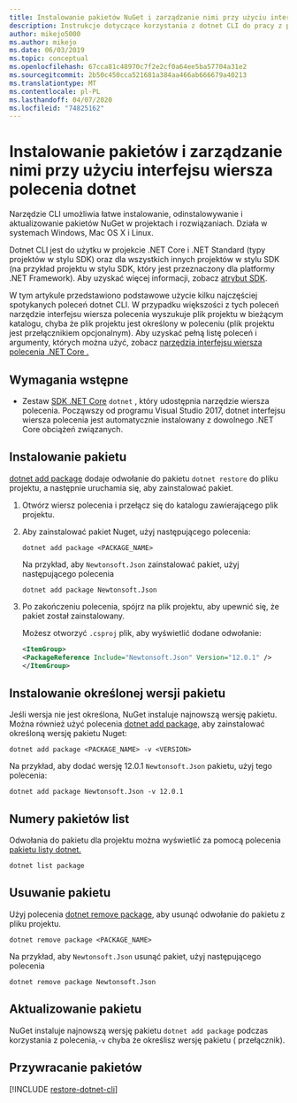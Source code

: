 ```yaml
---
title: Instalowanie pakietów NuGet i zarządzanie nimi przy użyciu interfejsu wiersza polecenia dotnet
description: Instrukcje dotyczące korzystania z dotnet CLI do pracy z pakietami NuGet.
author: mikejo5000
ms.author: mikejo
ms.date: 06/03/2019
ms.topic: conceptual
ms.openlocfilehash: 67cca81c48970c7f2e2cf0a64ee5ba57704a31e2
ms.sourcegitcommit: 2b50c450cca521681a384aa466ab666679a40213
ms.translationtype: MT
ms.contentlocale: pl-PL
ms.lasthandoff: 04/07/2020
ms.locfileid: "74825162"
---
```

# <a name="install-and-manage-packages-using-the-dotnet-cli"></a>Instalowanie pakietów i zarządzanie nimi przy użyciu interfejsu wiersza polecenia dotnet

Narzędzie CLI umożliwia łatwe instalowanie, odinstalowywanie i aktualizowanie pakietów NuGet w projektach i rozwiązaniach. Działa w systemach Windows, Mac OS X i Linux.

Dotnet CLI jest do użytku w projekcie .NET Core i .NET Standard (typy projektów w stylu SDK) oraz dla wszystkich innych projektów w stylu SDK (na przykład projektu w stylu SDK, który jest przeznaczony dla platformy .NET Framework). Aby uzyskać więcej informacji, zobacz [atrybut SDK](/dotnet/core/tools/csproj#additions).

W tym artykule przedstawiono podstawowe użycie kilku najczęściej spotykanych poleceń dotnet CLI. W przypadku większości z tych poleceń narzędzie interfejsu wiersza polecenia wyszukuje plik projektu w bieżącym katalogu, chyba że plik projektu jest określony w poleceniu (plik projektu jest przełącznikiem opcjonalnym). Aby uzyskać pełną listę poleceń i argumenty, których można użyć, zobacz [narzędzia interfejsu wiersza polecenia .NET Core .](../reference/dotnet-commands.md)

## <a name="prerequisites"></a>Wymagania wstępne

- Zestaw [SDK .NET Core](https://www.microsoft.com/net/download/) `dotnet` , który udostępnia narzędzie wiersza polecenia. Począwszy od programu Visual Studio 2017, dotnet interfejsu wiersza polecenia jest automatycznie instalowany z dowolnego .NET Core obciążeń związanych.

## <a name="install-a-package"></a>Instalowanie pakietu

[dotnet add package](/dotnet/core/tools/dotnet-add-package?tabs=netcore2x) dodaje odwołanie do pakietu `dotnet restore` do pliku projektu, a następnie uruchamia się, aby zainstalować pakiet.

1. Otwórz wiersz polecenia i przełącz się do katalogu zawierającego plik projektu.

2. Aby zainstalować pakiet Nuget, użyj następującego polecenia:

    ```dotnetcli
    dotnet add package <PACKAGE_NAME>
    ```

    Na przykład, aby `Newtonsoft.Json` zainstalować pakiet, użyj następującego polecenia

    ```dotnetcli
    dotnet add package Newtonsoft.Json
    ```

3. Po zakończeniu polecenia, spójrz na plik projektu, aby upewnić się, że pakiet został zainstalowany.

   Możesz otworzyć `.csproj` plik, aby wyświetlić dodane odwołanie:

    ```xml
   <ItemGroup>
    <PackageReference Include="Newtonsoft.Json" Version="12.0.1" />
   </ItemGroup>
    ```

## <a name="install-a-specific-version-of-a-package"></a>Instalowanie określonej wersji pakietu

Jeśli wersja nie jest określona, NuGet instaluje najnowszą wersję pakietu. Można również użyć polecenia [dotnet add package,](/dotnet/core/tools/dotnet-add-package?tabs=netcore2x) aby zainstalować określoną wersję pakietu Nuget:

```dotnetcli
dotnet add package <PACKAGE_NAME> -v <VERSION>
```

Na przykład, aby dodać wersję 12.0.1 `Newtonsoft.Json` pakietu, użyj tego polecenia:

```dotnetcli
dotnet add package Newtonsoft.Json -v 12.0.1
```

## <a name="list-package-references"></a>Numery pakietów list

Odwołania do pakietu dla projektu można wyświetlić za pomocą polecenia [pakietu listy dotnet.](/dotnet/core/tools/dotnet-list-package?tabs=netcore2x)

```dotnetcli
dotnet list package
```

## <a name="remove-a-package"></a>Usuwanie pakietu

Użyj polecenia [dotnet remove package,](/dotnet/core/tools/dotnet-remove-package?tabs=netcore2x) aby usunąć odwołanie do pakietu z pliku projektu.

```dotnetcli
dotnet remove package <PACKAGE_NAME>
```

Na przykład, aby `Newtonsoft.Json` usunąć pakiet, użyj następującego polecenia

```dotnetcli
dotnet remove package Newtonsoft.Json
```

## <a name="update-a-package"></a>Aktualizowanie pakietu

NuGet instaluje najnowszą wersję pakietu `dotnet add package` podczas korzystania z polecenia,`-v` chyba że określisz wersję pakietu ( przełącznik).

## <a name="restore-packages"></a>Przywracanie pakietów

[!INCLUDE [restore-dotnet-cli](includes/restore-dotnet-cli.md)]
